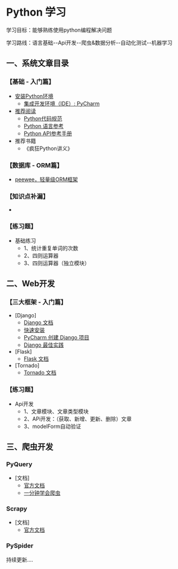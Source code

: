 


# Python 学习

学习目标：能够熟练使用python编程解决问题

学习路线：语言基础--Api开发--爬虫&数据分析--自动化测试--机器学习


## 一、系统文章目录
### 【基础 - 入门篇】 


* [安装Python环境](https://github.com/ijiwu/python-course/blob/master/rudiments/安装Python环境.md)
  - [集成开发环境（IDE）: PyCharm](https://github.com/ijiwu/python-course/blob/master/rudiments/集成开发环境.md)
* [推荐阅读](https://github.com/tedyli/PEP8-Style-Guide-for-Python-Code)
  - [Python代码规范](https://github.com/tedyli/PEP8-Style-Guide-for-Python-Code)
  - [Python 语言参考](https://docs.python.org/zh-cn/3/)
  - [Python API参考手册](https://docs.python.org/zh-cn/3.7/c-api/index.html)
* 推荐书籍
  - 《疯狂Python讲义》


### 【数据库 - ORM篇】

* [peewee，轻量级ORM框架](http://docs.peewee-orm.com/en/latest/)
  

### 【知识点补漏】
* 

### 【练习题】
* 基础练习
  - 1、统计重复单词的次数
  - 2、四则运算器
  - 3、四则运算器（独立模块）

## 二、Web开发
### 【三大框架 - 入门篇】 

* [Django]
  - [Django 文档](https://docs.djangoproject.com/zh-hans/2.1/)
  - [快速安装](https://docs.djangoproject.com/zh-hans/2.1/intro/install/)
  - [PyCharm 创建 Django 项目](https://www.cnblogs.com/liqu/p/9308966.html)
  - [Django 最佳实践](https://github.com/yangyubo/zh-django-best-practices)
* [Flask]
  - [Flask 文档](http://docs.jinkan.org/docs/flask/)
* [Tornado]
  - [Tornado 文档](http://www.tornadoweb.org/en/stable/)
  
### 【练习题】
* Api开发
  - 1、文章模块、文章类型模块
  - 2、APi开发：（获取、新增、更新、删除）文章
  - 3、modelForm自动验证
  
## 三、爬虫开发
### PyQuery
* [文档]
  - [官方文档](https://pythonhosted.org/pyquery/)
  - [一分钟学会爬虫](https://github.com/ijiwu/python-course/blob/master/spider/pyquery.md)

### Scrapy
* [文档]
  - [官方文档](https://docs.scrapy.org/en/latest/)

### PySpider

持续更新....


